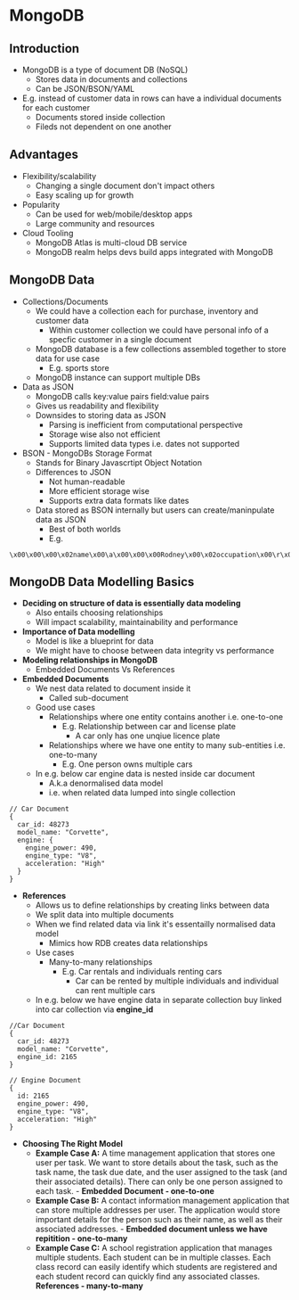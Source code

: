 # MongoDB

## Introduction
* MongoDB is a type of document DB (NoSQL)
  * Stores data in documents and collections
  * Can be JSON/BSON/YAML
* E.g. instead of customer data in rows can have a individual documents for each customer
  * Documents stored inside collection
  * Fileds not dependent on one another

## Advantages
* Flexibility/scalability
  * Changing a single document don't impact others
  * Easy scaling up for growth
* Popularity
  * Can be used for web/mobile/desktop apps
  * Large community and resources
* Cloud Tooling
  * MongoDB Atlas is multi-cloud DB service
  * MongoDB realm  helps devs build apps integrated with MongoDB

## MongoDB Data
* Collections/Documents
  * We could have a collection each for purchase, inventory and customer data
    * Within customer collection we could have personal info of a specfic customer in a single document
  * MongoDB database is a few collections assembled together to store data for use case
    * E.g. sports store
  * MongoDB instance can support multiple DBs
* Data as JSON
  * MongoDB calls key:value pairs field:value pairs
  * Gives us readability and flexibility
  * Downsides to storing data as JSON
    * Parsing is inefficient from computational perspective
    * Storage wise also not efficient
    * Supports limited data types i.e. dates not supported
* BSON - MongoDBs Storage Format
  * Stands for Binary Javascrtipt Object Notation
  * Differences to JSON
    * Not human-readable
    * More efficient storage wise
    * Supports extra data formats like dates
  * Data stored as BSON internally but users can create/maninpulate data as JSON
    * Best of both worlds
    * E.g.
```
\x00\x00\x00\x02name\x00\a\x00\x00\x00Rodney\x00\x02occupation\x00\r\x00\x00\x00photographer\x00\x10year_of_experience\x00\a\x00\x00\x00\x00
```

## MongoDB Data Modelling Basics
* **Deciding on structure of data is essentially data modeling**
  * Also entails choosing relationships
  * Will impact scalability, maintainability and performance
* **Importance of Data modelling**
  * Model is like a blueprint for data
  * We might have to choose between data integrity vs performance
* **Modeling relationships in MongoDB**
  * Embedded Documents Vs References
* **Embedded Documents**
  * We nest data related to document inside it
    * Called sub-document
  * Good use cases
    * Relationships where one entity contains another i.e. one-to-one
      * E.g. Relationship between car and license plate
        * A car only has one unqiue licence plate
    * Relationships where we have one entity to many sub-entities i.e. one-to-many
      * E.g. One person owns multiple cars
  * In e.g. below car engine data is nested inside car document
    * A.k.a denormalised data model
    * i.e. when related data lumped into single collection
```
// Car Document
{
  car_id: 48273
  model_name: "Corvette",
  engine: {
    engine_power: 490,
    engine_type: "V8",
    acceleration: "High"
  }
}
```
* **References**
  * Allows us to define relationships by creating links between data
  * We split data into multiple documents
  * When we find related data via link it's essentailly normalised data model
    * Mimics how RDB creates data relationships
  * Use cases
    * Many-to-many relationships
      * E.g. Car rentals and individuals renting cars
        * Car can be rented by multiple individuals and individual can rent multiple cars
  * In e.g. below we have engine data in separate collection buy linked into car collection via **engine_id**
```
//Car Document
{
  car_id: 48273
  model_name: "Corvette",
  engine_id: 2165
}
 
// Engine Document
{
  id: 2165
  engine_power: 490,
  engine_type: "V8",
  acceleration: "High"
}
```
* **Choosing The Right Model**
  * **Example Case A:** A time management application that stores one user per task. We want to store details about the task, such as the task name, the task due date, and the user assigned to the task (and their associated details). There can only be one person assigned to each task. - **Embedded Document - one-to-one**
  * **Example Case B:** A contact information management application that can store multiple addresses per user. The application would store important details for the person such as their name, as well as their associated addresses. - **Embedded document unless we have repitition - one-to-many**
  * **Example Case C:** A school registration application that manages multiple students. Each student can be in multiple classes. Each class record can easily identify which students are registered and each student record can quickly find any associated classes. **References - many-to-many**